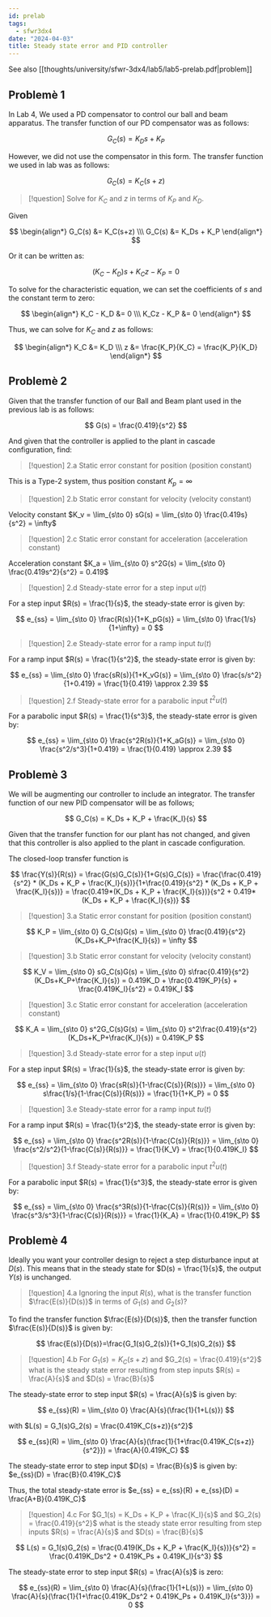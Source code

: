 ```yaml
---
id: prelab
tags:
  - sfwr3dx4
date: "2024-04-03"
title: Steady state error and PID controller
---
```


See also [[thoughts/university/sfwr-3dx4/lab5/lab5-prelab.pdf|problem]]

## Problemè 1

In Lab 4, We used a PD compensator to control our ball and beam apparatus. The transfer function of our PD compensator was as follows:

$$
G_C(s) = K_Ds + K_P
$$

However, we did not use the compensator in this form. The transfer function we used in lab was as follows:

$$
G_C(s) = K_C(s+z)
$$

> [!question]
> Solve for $K_C$ and $z$ in terms of $K_P$ and $K_D$.

Given

$$
\begin{align*}
G_C(s) &= K_C(s+z) \\\
G_C(s) &= K_Ds + K_P
\end{align*}
$$

Or it can be written as:

$$
(K_C - K_D)s + K_Cz - K_P = 0
$$

To solve for the characteristic equation, we can set the coefficients of $s$ and the constant term to zero:

$$
\begin{align*}
K_C - K_D &= 0 \\\
K_Cz - K_P &= 0
\end{align*}
$$

Thus, we can solve for $K_C$ and $z$ as follows:

$$
\begin{align*}
K_C &= K_D \\\
z &= \frac{K_P}{K_C} = \frac{K_P}{K_D}
\end{align*}
$$

## Problemè 2

Given that the transfer function of our Ball and Beam plant used in the previous lab is as follows:

$$
G(s) = \frac{0.419}{s^2}
$$

And given that the controller is applied to the plant in cascade configuration, find:

> [!question] 2.a
> Static error constant for position (position constant)

This is a Type-2 system, thus position constant $K_p = \infty$

> [!question] 2.b
> Static error constant for velocity (velocity constant)

Velocity constant $K_v = \lim_{s\to 0} sG(s) = \lim_{s\to 0} \frac{0.419s}{s^2} = \infty$

> [!question] 2.c
> Static error constant for acceleration (acceleration constant)

Acceleration constant $K_a = \lim_{s\to 0} s^2G(s) = \lim_{s\to 0} \frac{0.419s^2}{s^2} = 0.419$

> [!question] 2.d
> Steady-state error for a step input $u(t)$

For a step input $R(s) = \frac{1}{s}$, the steady-state error is given by:

$$
e_{ss} = \lim_{s\to 0} \frac{R(s)}{1+K_pG(s)} = \lim_{s\to 0} \frac{1/s}{1+\infty} = 0
$$

> [!question] 2.e
> Steady-state error for a ramp input $tu(t)$

For a ramp input $R(s) = \frac{1}{s^2}$, the steady-state error is given by:

$$
e_{ss} = \lim_{s\to 0} \frac{sR(s)}{1+K_vG(s)} = \lim_{s\to 0} \frac{s/s^2}{1+0.419} = \frac{1}{0.419} \approx 2.39
$$

> [!question] 2.f
> Steady-state error for a parabolic input $t^2u(t)$

For a parabolic input $R(s) = \frac{1}{s^3}$, the steady-state error is given by:

$$
e_{ss} = \lim_{s\to 0} \frac{s^2R(s)}{1+K_aG(s)} = \lim_{s\to 0} \frac{s^2/s^3}{1+0.419} = \frac{1}{0.419} \approx 2.39
$$

## Problemè 3

We will be augmenting our controller to include an integrator. The transfer function of our new PID compensator will be as follows;

$$
G_C(s) = K_Ds + K_P + \frac{K_I}{s}
$$

Given that the transfer function for our plant has not changed, and given that this controller is also applied to the plant in cascade configuration.

The closed-loop transfer function is

$$
\frac{Y(s)}{R(s)} = \frac{G(s)G_C(s)}{1+G(s)G_C(s)} = \frac{\frac{0.419}{s^2} * (K_Ds + K_P + \frac{K_I}{s})}{1+\frac{0.419}{s^2} * (K_Ds + K_P + \frac{K_I}{s})} = \frac{0.419*(K_Ds + K_P + \frac{K_I}{s})}{s^2 + 0.419*(K_Ds + K_P + \frac{K_I}{s})}
$$

> [!question] 3.a
> Static error constant for position (position constant)

$$
K_P = \lim_{s\to 0} G_C(s)G(s) = \lim_{s\to 0} \frac{0.419}{s^2}(K_Ds+K_P+\frac{K_I}{s}) = \infty
$$

> [!question] 3.b
> Static error constant for velocity (velocity constant)

$$
K_V = \lim_{s\to 0} sG_C(s)G(s) = \lim_{s\to 0} s\frac{0.419}{s^2}(K_Ds+K_P+\frac{K_I}{s}) = 0.419K_D + \frac{0.419K_P}{s} + \frac{0.419K_I}{s^2} = 0.419K_I
$$

> [!question] 3.c
> Static error constant for acceleration (acceleration constant)

$$
K_A = \lim_{s\to 0} s^2G_C(s)G(s) = \lim_{s\to 0} s^2\frac{0.419}{s^2}(K_Ds+K_P+\frac{K_I}{s}) = 0.419K_P
$$

> [!question] 3.d
> Steady-state error for a step input $u(t)$

For a step input $R(s) = \frac{1}{s}$, the steady-state error is given by:

$$
e_{ss} = \lim_{s\to 0} \frac{sR(s)}{1-\frac{C(s)}{R(s)}} = \lim_{s\to 0} s\frac{1/s}{1-\frac{C(s)}{R(s)}} = \frac{1}{1+K_P} = 0
$$

> [!question] 3.e
> Steady-state error for a ramp input $tu(t)$

For a ramp input $R(s) = \frac{1}{s^2}$, the steady-state error is given by:

$$
e_{ss} = \lim_{s\to 0} \frac{s^2R(s)}{1-\frac{C(s)}{R(s)}} = \lim_{s\to 0} \frac{s^2/s^2}{1-\frac{C(s)}{R(s)}} = \frac{1}{K_V} = \frac{1}{0.419K_I}
$$

> [!question] 3.f
> Steady-state error for a parabolic input $t^2u(t)$

For a parabolic input $R(s) = \frac{1}{s^3}$, the steady-state error is given by:

$$
e_{ss} = \lim_{s\to 0} \frac{s^3R(s)}{1-\frac{C(s)}{R(s)}} = \lim_{s\to 0} \frac{s^3/s^3}{1-\frac{C(s)}{R(s)}} = \frac{1}{K_A} = \frac{1}{0.419K_P}
$$

## Problemè 4

Ideally you want your controller design to reject a step disturbance input at $D(s)$. This means that in the steady state for $D(s) = \frac{1}{s}$, the output $Y(s)$ is unchanged.

> [!question] 4.a
> Ignoring the input $R(s)$, what is the transfer function $\frac{E(s)}{D(s)}$ in terms of $G_1(s)$ and $G_2(s)$?

To find the transfer function $\frac{E(s)}{D(s)}$, then the transfer function $\frac{E(s)}{D(s)}$ is given by:

$$
\frac{E(s)}{D(s)}=\frac{G_1(s)G_2(s)}{1+G_1(s)G_2(s)}
$$

> [!question] 4.b
> For $G_1(s) = K_C(s+z)$ and $G_2(s) = \frac{0.419}{s^2}$ what is the steady state error resulting from step inputs $R(s) = \frac{A}{s}$ and $D(s) = \frac{B}{s}$

The steady-state error to step input $R(s) = \frac{A}{s}$ is given by:

$$
e_{ss}(R) = \lim_{s\to 0} \frac{A}{s}(\frac{1}{1+L(s)})
$$

with $L(s) = G_1(s)G_2(s) = \frac{0.419K_C(s+z)}{s^2}$

$$
e_{ss}(R) = \lim_{s\to 0} \frac{A}{s}(\frac{1}{1+\frac{0.419K_C(s+z)}{s^2}}) = \frac{A}{0.419K_C}
$$

The steady-state error to step input $D(s) = \frac{B}{s}$ is given by: $e_{ss}(D) = \frac{B}{0.419K_C}$

Thus, the total steady-state error is $e_{ss} = e_{ss}(R) + e_{ss}(D) = \frac{A+B}{0.419K_C}$

> [!question] 4.c
> For $G_1(s) = K_Ds + K_P + \frac{K_I}{s}$ and $G_2(s) = \frac{0.419}{s^2}$ what is the steady state error resulting from step inputs $R(s) = \frac{A}{s}$ and $D(s) = \frac{B}{s}$

$$
L(s) = G_1(s)G_2(s) = \frac{0.419(K_Ds + K_P + \frac{K_I}{s})}{s^2} = \frac{0.419K_Ds^2 + 0.419K_Ps + 0.419K_I}{s^3}
$$

The steady-state error to step input $R(s) = \frac{A}{s}$ is zero:

$$
e_{ss}(R) = \lim_{s\to 0} \frac{A}{s}(\frac{1}{1+L(s)}) = \lim_{s\to 0} \frac{A}{s}(\frac{1}{1+\frac{0.419K_Ds^2 + 0.419K_Ps + 0.419K_I}{s^3}}) = 0
$$

